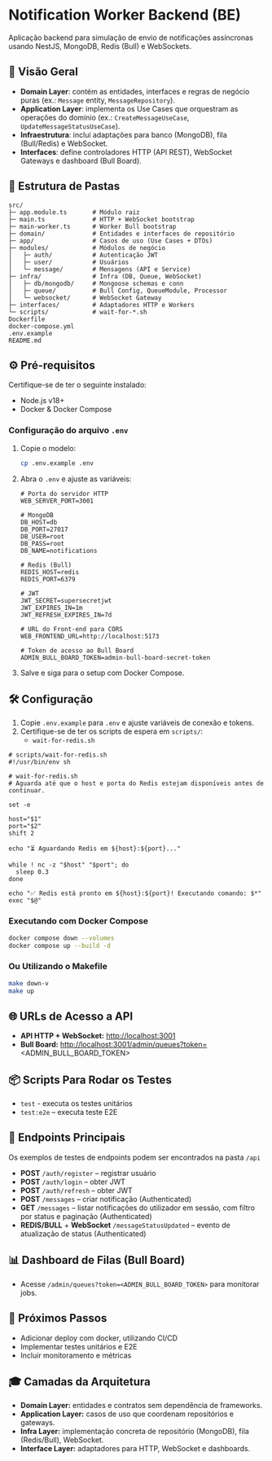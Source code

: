 # Notification Worker Backend (BE)

Aplicação backend para simulação de envio de notificações assíncronas usando NestJS, MongoDB, Redis (Bull) e WebSockets.

## 🚀 Visão Geral

- **Domain Layer**: contém as entidades, interfaces e regras de negócio puras (ex.: `Message` entity, `MessageRepository`).
- **Application Layer**: implementa os Use Cases que orquestram as operações do domínio (ex.: `CreateMessageUseCase`, `UpdateMessageStatusUseCase`).
- **Infraestrutura**: inclui adaptações para banco (MongoDB), fila (Bull/Redis) e WebSocket.
- **Interfaces**: define controladores HTTP (API REST), WebSocket Gateways e dashboard (Bull Board).

## 📁 Estrutura de Pastas

```plaintext
src/
├─ app.module.ts       # Módulo raiz
├─ main.ts             # HTTP + WebSocket bootstrap
├─ main-worker.ts      # Worker Bull bootstrap
├─ domain/             # Entidades e interfaces de repositório
├─ app/                # Casos de uso (Use Cases + DTOs)
├─ modules/            # Módulos de negócio
│   ├─ auth/           # Autenticação JWT
│   ├─ user/           # Usuários
│   └─ message/        # Mensagens (API e Service)
├─ infra/              # Infra (DB, Queue, WebSocket)
│   ├─ db/mongodb/     # Mongoose schemas e conn
│   ├─ queue/          # Bull Config, QueueModule, Processor
│   └─ websocket/      # WebSocket Gateway
├─ interfaces/         # Adaptadores HTTP e Workers
└─ scripts/            # wait-for-*.sh
Dockerfile
docker-compose.yml
.env.example
README.md
```

## ⚙️ Pré-requisitos

Certifique-se de ter o seguinte instalado:

- Node.js v18+
- Docker & Docker Compose

### Configuração do arquivo `.env`

1. Copie o modelo:
   ```bash
   cp .env.example .env
   ```
2. Abra o `.env` e ajuste as variáveis:
   ```dotenv
   # Porta do servidor HTTP
   WEB_SERVER_PORT=3001

   # MongoDB
   DB_HOST=db
   DB_PORT=27017
   DB_USER=root
   DB_PASS=root
   DB_NAME=notifications

   # Redis (Bull)
   REDIS_HOST=redis
   REDIS_PORT=6379

   # JWT
   JWT_SECRET=supersecretjwt
   JWT_EXPIRES_IN=1m
   JWT_REFRESH_EXPIRES_IN=7d

   # URL do Front-end para CORS
   WEB_FRONTEND_URL=http://localhost:5173

   # Token de acesso ao Bull Board
   ADMIN_BULL_BOARD_TOKEN=admin-bull-board-secret-token
   ```
3. Salve e siga para o setup com Docker Compose.

## 🛠️ Configuração

1. Copie `.env.example` para `.env` e ajuste variáveis de conexão e tokens.
2. Certifique-se de ter os scripts de espera em `scripts/`:
   - `wait-for-redis.sh`

```
# scripts/wait-for-redis.sh
#!/usr/bin/env sh

# wait-for-redis.sh
# Aguarda até que o host e porta do Redis estejam disponíveis antes de continuar.

set -e

host="$1"
port="$2"
shift 2

echo "⏳ Aguardando Redis em ${host}:${port}..."

while ! nc -z "$host" "$port"; do
  sleep 0.3
done

echo "✅ Redis está pronto em ${host}:${port}! Executando comando: $*"
exec "$@"
```

### Executando com Docker Compose
```bash
docker compose down --volumes
docker compose up --build -d
```

### Ou Utilizando o Makefile
```bash
make down-v
make up
```

## 🌐 URLs de Acesso a API
- **API HTTP + WebSocket:** [http://localhost:3001](http://localhost:3001)
- **Bull Board:** [http://localhost:3001/admin/queues?token=](http://localhost:3001/admin/queues?token=)\<ADMIN\_BULL\_BOARD\_TOKEN>


## 📦 Scripts Para Rodar os Testes

- `test` - executa os testes unitários
- `test:e2e` – executa teste E2E

## 🔗 Endpoints Principais
Os exemplos de testes de endpoints podem ser encontrados na pasta `/api`

- **POST** `/auth/register` – registrar usuário
- **POST** `/auth/login`    – obter JWT
- **POST** `/auth/refresh`    – obter JWT
- **POST** `/messages`      – criar notificação (Authenticated)
- **GET**  `/messages`      – listar notificações do utilizador em sessão, com filtro por status e paginação (Authenticated)
- **REDIS/BULL** + **WebSocket** `/messageStatusUpdated` – evento de atualização de status (Authenticated)

## 📊 Dashboard de Filas (Bull Board)

- Acesse `/admin/queues?token=<ADMIN_BULL_BOARD_TOKEN>` para monitorar jobs.

## 🎯 Próximos Passos

- Adicionar deploy com docker, utilizando CI/CD
- Implementar testes unitários e E2E
- Incluir monitoramento e métricas

## 🎓 Camadas da Arquitetura

- **Domain Layer:** entidades e contratos sem dependência de frameworks.
- **Application Layer:** casos de uso que coordenam repositórios e gateways.
- **Infra Layer:** implementação concreta de repositório (MongoDB), fila (Redis/Bull), WebSocket.
- **Interface Layer:** adaptadores para HTTP, WebSocket e dashboards.

